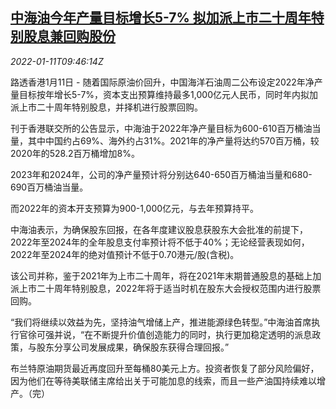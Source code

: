 <!--1641895262000-->
[中海油今年产量目标增长5-7% 拟加派上市二十周年特别股息兼回购股份](https://cn.reuters.com/article/cnooc-output-target-0111-tues-idCNKBS2JL0TB)
------

<div><i>2022-01-11T09:46:14Z</i></div><p>路透香港1月11日 - 随着国际原油价回升，中国海洋石油周二公布设定2022年净产量目标按年增长5-7%，资本支出预算维持最多1,000亿元人民币，同时年内拟加派上市二十周年特别股息，并择机进行股票回购。</p><p>刊于香港联交所的公告显示，中海油于2022年净产量目标为600-610百万桶油当量，其中中国约占69%、海外约占31%。2021年的净产量将达约570百万桶，较2020年的528.2百万桶增加8%。</p><p>2023年和2024年，公司的净产量预计将分别达640-650百万桶油当量和680-690百万桶油当量。</p><p>而2022年的资本开支预算为900-1,000亿元，与去年预算持平。</p><p>中海油表示，为确保股东回报，在各年度建议股息获股东大会批准的前提下，2022年至2024年的全年股息支付率预计将不低于40%；无论经营表现如何，2022年至2024年的绝对值预计不低于0.70港元/股(含税)。</p><p>该公司并称，鉴于2021年为上市二十周年，将在2021年末期普通股息的基础上加派上市二十周年特别股息，2022年将于适当时机在股东大会授权范围内进行股票回购。</p><p>“我们将继续以效益为先，坚持油气增储上产，推进能源绿色转型。”中海油首席执行官徐可强并说，“在不断提升价值创造能力的同时，执行更加稳定透明的派息政策，与股东分享公司发展成果，确保股东获得合理回报。”</p><p>布兰特原油期货最近再度回升至每桶80美元上方。投资者恢复了部分风险偏好，因为他们在等待美联储主席给出关于可能加息的线索，而且一些产油国持续难以增产。（完）</p>
